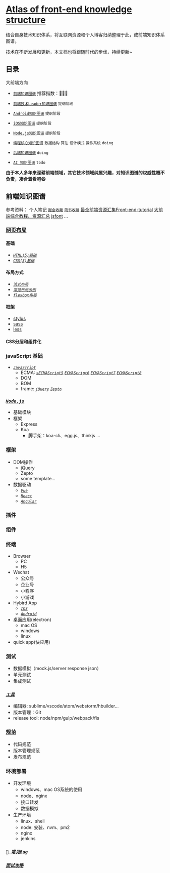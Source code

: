# [Atlas of front-end knowledge structure](https://github.com/lingzz/front-end-structure)

结合自身技术知识体系，将互联网资源和个人博客归纳整理于此，成前端知识体系图谱。

技术在不断发展和更新，本文档也将跟随时代的步伐，持续更新~

## 目录


大前端方向
- [`前端知识图谱`](README.md) 推荐指数：🦍🦍🦍
- [`前端技术Leader知识图谱`](FE_leader.md) `提纲阶段`
- [`Android知识图谱`](FE_leader.md) `提纲阶段`
- [`iOS知识图谱`](FE_leader.md) `提纲阶段`
- [`Node.js知识图谱`](node.md) `提纲阶段`

- [`编程核心知识图谱`](README_CORE.md)  `数据结构` `算法` `设计模式` `操作系统` `doing`
- [`后端知识图谱`](README_BE.md) `doing`
- [`AI 知识图谱`](README_AI.md) `todo`

**由于本人多年来深耕前端领域，其它技术领域纯属兴趣，对知识图谱的权威性概不负责，凑合着看吧😆**

## 前端知识图谱

参考资料：
个人笔记
[`掘金收藏`](https://juejin.im/user/59e6e9acf265da43111f4c21/collections?type=created)
[`简书收藏`](https://www.jianshu.com/u/539a1124c845)
[最全前端资源汇集](https://www.jianshu.com/p/c3dae0951f74)[Front-end-tutorial](https://github.com/windiest/Front-end-tutorial)
[大前端综合教程、资源汇总](https://github.com/nicejade/nice-front-end-tutorial/blob/master/tutorial/front-end-tutorial.md)
[jsfont](https://github.com/jsfront/src/blob/master/qq.md) ...

### [网页布局](fe.layout)
#### 基础
- [_`HTML(5)基础`_]()
- [_`CSS(3)基础`_]()
#### 布局方式
- [_`流式布局`_]()
- [_`常见布局示例`_]()
- [_`flexbox布局`_]()

#### 框架
- [stylus]()
- [sass]()
- [less]()
#### CSS分层和组件化

### javaScript 基础

- [_`JavaScript`_](js)
    - ECMA: [_`≤ECMAScript5`_](≤es5) [_`ECMAScript6`_](es6)
 [_`ECMAScript7`_](es7) [_`ECMAScript8`_](es8)
    - DOM
    - BOM
    - frame: [_`jQuery`_](jquery) [_`Zepto`_](zepto)

### [_`Node.js`_](node)
- 基础模块
- 框架
	- Express
	- Koa
		- 脚手架：koa-cli、egg.js、thinkjs ...

### 框架
- DOM操作
    - jQuery
    - Zepto
    - some template...
- 数据驱动
    - [_`Vue`_](vue)
    - [_`React`_](react)
    - [_`Angular`_](angular)

### 插件

### 组件

### 终端
- Browser
    - PC
    - H5
- Wechat
    - 公众号
    - 企业号
    - 小程序
    - 小游戏
- Hybird App
    - [_`IOS`_](ios)
    - [_`Android`_](Android)
- 桌面应用(electron)
    - mac OS
    - windows
    - linux
- quick app(快应用)

### 测试
- 数据模拟（mock.js/server response json）
- 单元测试
- 集成测试

### [_`工具`_](tools)
- 编辑器: sublime/vscode/atom/webstorm/hbuilder...
- 版本管理：Git
- release tool: node/npm/gulp/webpack/fis

### [规范](https://lingzz.github.io/code-guide/)
- 代码规范
- 版本管理规范
- 发布规范

### 环境部署
- 开发环境
    - windows、mac OS系统的使用
    - node、nginx
    - 接口转发
    - 数据模拟
- 生产环境
    - linux、shell
    - node: 安装、nvm、pm2
    - nginx
    - jenkins

### [_`📝 常见Bug`_](bugs)

### [_`面试攻略`_](interviewQ.md)